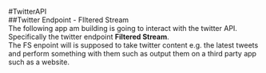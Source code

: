#TwitterAPI
\
##Twitter Endpoint - FIltered Stream
\
The following app am building is going to interact with the twitter API.
\
Specifically the twitter endpoint **Filtered Stream**.
\
The FS enpoint will is supposed to take twitter content e.g. the latest tweets and perform something with them such as output them on a third party app such as a website.
